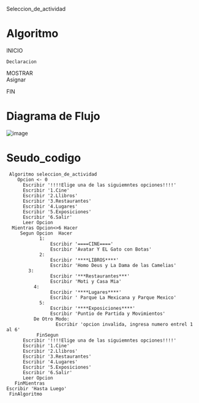 Seleccion_de_actividad
# Algoritmo

 INICIO

    Declaracion 
   MOSTRAR  
   Asignar 


 FIN
 
 
# Diagrama de Flujo
 
 ![image](https://user-images.githubusercontent.com/119319898/213881885-d47d0e2e-6136-4a48-abbe-08591be5da1a.png)


# Seudo_codigo

     Algoritmo seleccion_de_actividad
      	Opcion <- 0
    	  Escribir '!!!!Elige una de las siguiemntes opciones!!!!'
	      Escribir '1.Cine'
	      Escribir '2.Llibros'
	      Escribir '3.Restaurantes'
	      Escribir '4.Lugares'
	      Escribir '5.Exposiciones'
    	  Escribir '6.Salir'
    	  Leer Opcion
  	  Mientras Opcion<>6 Hacer
	  	 Segun Opcion  Hacer
		     	1:
			       	Escribir '====CINE===='
			      	Escribir 'Avatar Y EL Gato con Botas'
		    	2:
			       	Escribir '****LIBROS****'
			       	Escribir 'Homo Deus y La Dama de las Camelias'
	  	  	3:
			      	Escribir '***Restaurantes***'
			      	Escribir 'Moti y Casa Mia'
		      4:
			      	Escribir '****Lugares****'
			       	Escribir ' Parque La Mexicana y Parque Mexico'
		     	5:
			       	Escribir '****Exposiciones****'
			      	Escribir 'Puntio de Partida y Movimientos'
		  	  De Otro Modo:
				      Escribir 'opcion invalida, ingresa numero entrel 1 al 6'
		       FinSegun
	  	  Escribir '!!!!Elige una de las siguiemntes opciones!!!!'
	  	  Escribir '1.Cine'
	  	  Escribir '2.Llibros'
	  	  Escribir '3.Restaurantes'
	  	  Escribir '4.Lugares'
	  	  Escribir '5.Exposiciones'
	  	  Escribir '6.Salir'
	  	  Leer Opcion
   	   FinMientras
  	Escribir 'Hasta Luego'
     FinAlgoritmo

